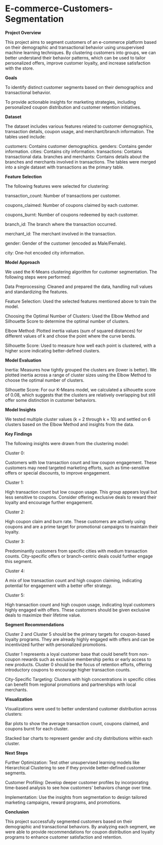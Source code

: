 # E-commerce-Customers-Segmentation
**Project Overview**

This project aims to segment customers of an e-commerce platform based on their demographic and transactional behavior using unsupervised machine learning techniques. By clustering customers into groups, we can better understand their behavior patterns, which can be used to tailor personalized offers, improve customer loyalty, and increase satisfaction with the store.

**Goals**

To identify distinct customer segments based on their demographics and transactional behavior.

To provide actionable insights for marketing strategies, including personalized coupon distribution and customer retention initiatives.

**Dataset**

The dataset includes various features related to customer demographics, transaction details, coupon usage, and merchant/branch information. The tables used include:

customers: Contains customer demographics.
genders: Contains gender information.
cities: Contains city information.
transactions: Contains transactional data.
branches and merchants: Contains details about the branches and merchants involved in transactions.
The tables were merged into a single dataset with transactions as the primary table.

**Feature Selection**

The following features were selected for clustering:

transaction_count: Number of transactions per customer.

coupons_claimed: Number of coupons claimed by each customer.

coupons_burnt: Number of coupons redeemed by each customer.

branch_id: The branch where the transaction occurred.

merchant_id: The merchant involved in the transaction.

gender: Gender of the customer (encoded as Male/Female).

city: One-hot encoded city information.

**Model Approach**

We used the K-Means clustering algorithm for customer segmentation. The following steps were performed:

Data Preprocessing: Cleaned and prepared the data, handling null values and standardizing the features.

Feature Selection: Used the selected features mentioned above to train the model.

Choosing the Optimal Number of Clusters: Used the Elbow Method and Silhouette Score to determine the optimal number of clusters.

Elbow Method: Plotted inertia values (sum of squared distances) for different values of k and chose the point where the curve bends.

Silhouette Score: Used to measure how well each point is clustered, with a higher score indicating better-defined clusters.

**Model Evaluation**

Inertia: Measures how tightly grouped the clusters are (lower is better). We plotted inertia across a range of cluster sizes using the Elbow Method to choose the optimal number of clusters.

Silhouette Score: For our K-Means model, we calculated a silhouette score of 0.08, which suggests that the clusters are relatively overlapping but still offer some distinction in customer behaviors.

**Model Insights**

We tested multiple cluster values (k = 2 through k = 10) and settled on 6 clusters based on the Elbow Method and insights from the data.

**Key Findings**

The following insights were drawn from the clustering model:

Cluster 0:

Customers with low transaction count and low coupon engagement.
These customers may need targeted marketing efforts, such as time-sensitive offers or special discounts, to improve engagement.

Cluster 1:

High transaction count but low coupon usage.
This group appears loyal but less sensitive to coupons. Consider offering exclusive deals to reward their loyalty and encourage further engagement.

Cluster 2:

High coupon claim and burn rate.
These customers are actively using coupons and are a prime target for promotional campaigns to maintain their loyalty.

Cluster 3:

Predominantly customers from specific cities with medium transaction counts.
City-specific offers or branch-centric deals could further engage this segment.

Cluster 4:

A mix of low transaction count and high coupon claiming, indicating potential for engagement with a better offer strategy.

Cluster 5:

High transaction count and high coupon usage, indicating loyal customers highly engaged with offers.
These customers should be given exclusive deals to maximize their lifetime value.

**Segment Recommendations**

Cluster 2 and Cluster 5 should be the primary targets for coupon-based loyalty programs. They are already highly engaged with offers and can be incentivized further with personalized promotions.

Cluster 1 represents a loyal customer base that could benefit from non-coupon rewards such as exclusive membership perks or early access to new products.
Cluster 0 should be the focus of retention efforts, offering introductory coupons to encourage higher transaction counts.

City-Specific Targeting: Clusters with high concentrations in specific cities can benefit from regional promotions and partnerships with local merchants.

**Visualization**

Visualizations were used to better understand customer distribution across clusters:

Bar plots to show the average transaction count, coupons claimed, and coupons burnt for each cluster.

Stacked bar charts to represent gender and city distributions within each cluster.

**Next Steps**

Further Optimization: Test other unsupervised learning models like Hierarchical Clustering to see if they provide better-defined customer segments.

Customer Profiling: Develop deeper customer profiles by incorporating time-based analysis to see how customers' behaviors change over time.

Implementation: Use the insights from segmentation to design tailored marketing campaigns, reward programs, and promotions.

**Conclusion**

This project successfully segmented customers based on their demographic and transactional behaviors. By analyzing each segment, we were able to provide recommendations for coupon distribution and loyalty programs to enhance customer satisfaction and retention.
